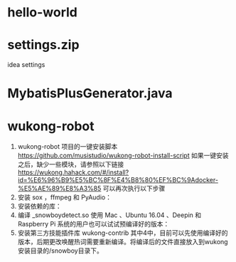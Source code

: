 # hello-world


# settings.zip
idea settings

# MybatisPlusGenerator.java

# wukong-robot
1. wukong-robot 项目的一键安装脚本
   https://github.com/musistudio/wukong-robot-install-script
   如果一键安装之后，缺少一些模块，请参照以下链接
   https://wukong.hahack.com/#/install?id=%E6%96%B9%E5%BC%8F%E4%B8%80%EF%BC%9Adocker-%E5%AE%89%E8%A3%85
   可以再次执行以下步骤
2. 安装 sox ，ffmpeg 和 PyAudio：
3. 安装依赖的库：
4. 编译 _snowboydetect.so
   使用 Mac 、Ubuntu 16.04 、Deepin 和 Raspberry Pi 系统的用户也可以试试预编译好的版本：
5. 安装第三方技能插件库 wukong-contrib
   其中4中，目前可以先使用编译好的版本，后期更改唤醒热词需要重新编译。将编译后的文件直接放入到wukong安装目录的/snowboy目录下。

